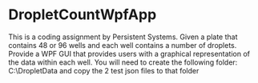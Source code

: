 # DropletCountWpfApp

This is a coding assignment by Persistent Systems. Given a plate that contains 48 or 96 wells and each well contains a number of droplets. Provide a WPF GUI that provides users with a graphical representation of the data within each well.
You will need to create the following folder: C:\DropletData and copy the 2 test json files to that folder
